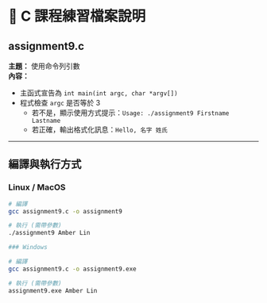 # 📘 C 課程練習檔案說明

## assignment9.c
**主題：** 使用命令列引數  
**內容：**  
- 主函式宣告為 `int main(int argc, char *argv[])`  
- 程式檢查 `argc` 是否等於 3  
  - 若不是，顯示使用方式提示：`Usage: ./assignment9 Firstname Lastname`  
  - 若正確，輸出格式化訊息：`Hello, 名字 姓氏`  

---

## 編譯與執行方式

### Linux / MacOS
```bash
# 編譯
gcc assignment9.c -o assignment9

# 執行 (需帶參數)
./assignment9 Amber Lin

### Windows

# 編譯
gcc assignment9.c -o assignment9.exe

# 執行 (需帶參數)
assignment9.exe Amber Lin
